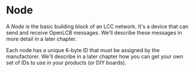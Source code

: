 # Node

A _Node_ is the basic building block of an LCC network. It's a device that can send and
receive OpenLCB messages. We'll describe these messages in more detail in a later
chapter.

Each node has a unique 6-byte ID that must be assigned by the manufactorer. We'll
describe in a later chapter how you can get your own set of IDs to use in your
products (or DIY boards).